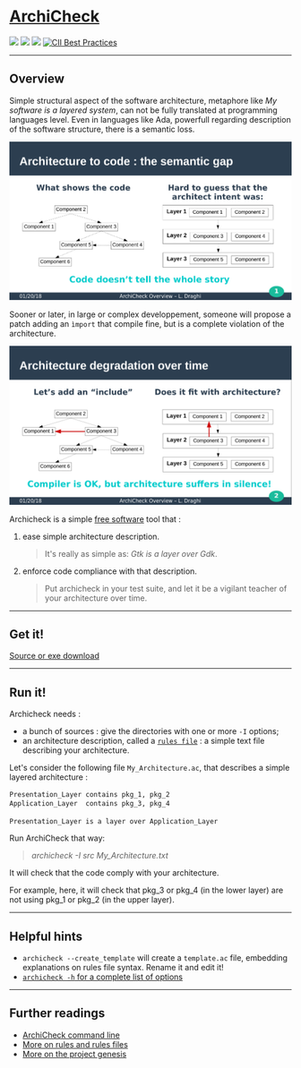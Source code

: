[ArchiCheck](http://lionel.draghi.free.fr/Archicheck/index.html)
================================================================

![](img/version.svg) ![](img/tests_ok.svg) ![](img/tests_ko.svg) [![CII Best Practices](https://bestpractices.coreinfrastructure.org/projects/1625/badge)](https://bestpractices.coreinfrastructure.org/projects/1625)

---------------------------------------------------------------------

Overview
--------

Simple structural aspect of the software architecture, metaphore like _My software is a layered system_, can not be fully translated at programming languages level. Even in languages like Ada, powerfull regarding description of the software structure, there is a semantic loss.

![The code doesn't tell the whole story!](img/semantic_gap.png)

Sooner or later, in large or complex developpement, someone will propose a patch adding an `ìmport` that compile fine, but is a complete violation of the architecture.

![Architecture degradation over time](img/architecture_degradation.png)

Archicheck is a simple [free software](copying.md) tool that :

1. ease simple architecture description.  
   > It's really as simple as: _Gtk is a layer over Gdk_.
2. enforce code compliance with that description.  
   > Put archicheck in your test suite, and let it be a vigilant teacher of your architecture over time.

---------------------------------------------------------------------

Get it!
-------

[Source or exe download](building.md)

---------------------------------------------------------------------

Run it!
-------

Archicheck needs :

- a bunch of sources : give the directories with one or more `-I` options;
- an architecture description, called a [`rules file`](rules.md) : a simple text file describing your architecture.

Let's consider the following file `My_Architecture.ac`, that describes a simple layered architecture :

```
Presentation_Layer contains pkg_1, pkg_2
Application_Layer  contains pkg_3, pkg_4

Presentation_Layer is a layer over Application_Layer
```

Run ArchiCheck that way:  
> _archicheck -I src My_Architecture.txt_  

It will check that the code comply with your architecture.

For example, here, it will check that pkg_3 or pkg_4 (in the lower layer) are not using pkg_1 or pkg_2 (in the upper layer).

---------------------------------------------------------------------

Helpful hints
-------------

- `archicheck --create_template` will create a `template.ac` file,
embedding explanations on rules file syntax. 
Rename it and edit it!
- [`archicheck -h` for a complete list of options](cmd_line.md)


---------------------------------------------------------------------

Further readings 
----------------

- [ArchiCheck command line](cmd_line.md)
- [More on rules and rules files](rules.md)
- [More on the project genesis](why.md)
